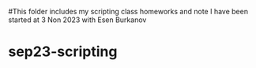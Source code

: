 #This folder includes my scripting class homeworks and note I have been started at 3 Non 2023 with Esen Burkanov

# sep23-scripting